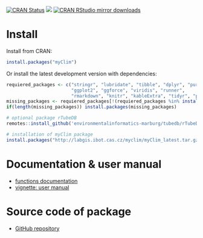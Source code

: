 <!-- badges: start -->
[![CRAN Status](https://www.r-pkg.org/badges/version/myClim)](https://cran.r-project.org/package=myClim)
[![](http://cranlogs.r-pkg.org/badges/grand-total/myClim)](https://cran.r-project.org/package=myClim)
[![CRAN RStudio mirror downloads](http://cranlogs.r-pkg.org/badges/myClim)](https://cran.r-project.org/package=myClim)
<!-- badges: end -->

# Install

Install from CRAN:

```R
install.packages("myClim")
```

Or install the latest development version with dependencies:
```R
requiered_packages <- c("stringr", "lubridate", "tibble", "dplyr", "purrr",
                        "ggplot2", "ggforce", "viridis", "runner",
                        "rmarkdown", "knitr", "kableExtra", "tidyr", "plotly", "zoo")
missing_packages <- requiered_packages[!(requiered_packages %in% installed.packages()[,"Package"])]
if(length(missing_packages)) install.packages(missing_packages)

# optional package rTubeDB
remotes::install_github('environmentalinformatics-marburg/tubedb/rTubeDB')

# installation of myClim package
install.packages("http://labgis.ibot.cas.cz/myclim/myClim_latest.tar.gz", repos=NULL, build_vignettes=TRUE)
```
# Documentation & user manual
* [functions documentation](http://labgis.ibot.cas.cz/myclim/reference/index.html)   
* [vignette: user manual](http://labgis.ibot.cas.cz/myclim/articles/myclim-demo.html)

# Source code of package
* [GitHub repository](https://github.com/ibot-geoecology/myClim)   
